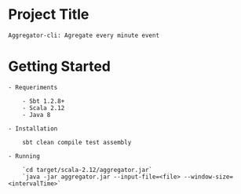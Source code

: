 # Project Title

	Aggregator-cli: Agregate every minute event

# Getting Started

	- Requeriments

		- Sbt 1.2.8+
		- Scala 2.12
		- Java 8
			
	- Installation
		
		sbt clean compile test assembly
	
	- Running
	
		`cd target/scala-2.12/aggregator.jar`
		`java -jar aggregator.jar --input-file=<file> --window-size=<intervalTime>`
		